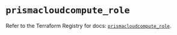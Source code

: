 # `prismacloudcompute_role`

Refer to the Terraform Registry for docs: [`prismacloudcompute_role`](https://registry.terraform.io/providers/paloaltonetworks/prismacloudcompute/0.8.0/docs/resources/role).

